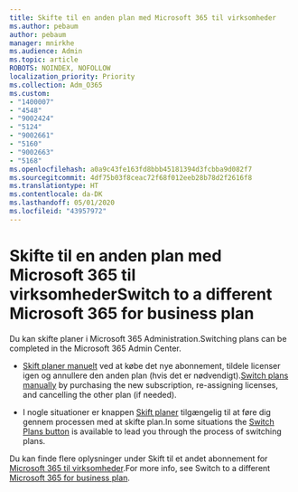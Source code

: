 ```yaml
---
title: Skifte til en anden plan med Microsoft 365 til virksomheder
ms.author: pebaum
author: pebaum
manager: mnirkhe
ms.audience: Admin
ms.topic: article
ROBOTS: NOINDEX, NOFOLLOW
localization_priority: Priority
ms.collection: Adm_O365
ms.custom:
- "1400007"
- "4548"
- "9002424"
- "5124"
- "9002661"
- "5160"
- "9002663"
- "5168"
ms.openlocfilehash: a0a9c43fe163fd8bbb45181394d3fcbba9d082f7
ms.sourcegitcommit: 4df75b03f8ceac72f68f012eeb28b78d2f2616f8
ms.translationtype: HT
ms.contentlocale: da-DK
ms.lasthandoff: 05/01/2020
ms.locfileid: "43957972"
---
```

# <a name="switch-to-a-different-microsoft-365-for-business-plan"></a><span data-ttu-id="3b0e0-102">Skifte til en anden plan med Microsoft 365 til virksomheder</span><span class="sxs-lookup"><span data-stu-id="3b0e0-102">Switch to a different Microsoft 365 for business plan</span></span>

<span data-ttu-id="3b0e0-103">Du kan skifte planer i Microsoft 365 Administration.</span><span class="sxs-lookup"><span data-stu-id="3b0e0-103">Switching plans can be completed in the Microsoft 365 Admin Center.</span></span>

- <span data-ttu-id="3b0e0-104">[Skift planer manuelt](https://docs.microsoft.com/microsoft-365/commerce/subscriptions/switch-plans-manually) ved at købe det nye abonnement, tildele licenser igen og annullere den anden plan (hvis det er nødvendigt).</span><span class="sxs-lookup"><span data-stu-id="3b0e0-104">[Switch plans manually](https://docs.microsoft.com/microsoft-365/commerce/subscriptions/switch-plans-manually) by purchasing the new subscription, re-assigning licenses, and cancelling the other plan (if needed).</span></span>

- <span data-ttu-id="3b0e0-105">I nogle situationer er knappen [Skift planer](https://docs.microsoft.com/microsoft-365/commerce/subscriptions/switch-to-a-different-plan#use-the-switch-plans-button) tilgængelig til at føre dig gennem processen med at skifte plan.</span><span class="sxs-lookup"><span data-stu-id="3b0e0-105">In some situations the [Switch Plans button](https://docs.microsoft.com/microsoft-365/commerce/subscriptions/switch-to-a-different-plan#use-the-switch-plans-button) is available to lead you through the process of switching plans.</span></span>

<span data-ttu-id="3b0e0-106">Du kan finde flere oplysninger under Skift til et andet abonnement for [Microsoft 365 til virksomheder](https://docs.microsoft.com/da-DK/microsoft-365/commerce/subscriptions/switch-to-a-different-plan).</span><span class="sxs-lookup"><span data-stu-id="3b0e0-106">For more info, see Switch to a different [Microsoft 365 for business plan](https://docs.microsoft.com/da-DK/microsoft-365/commerce/subscriptions/switch-to-a-different-plan).</span></span>
